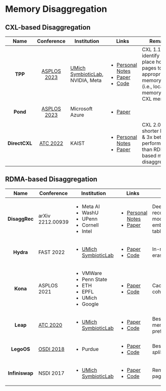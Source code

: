 # Memory Disaggregation

## CXL-based Disaggregation

|      Name     |                         Conference                         | Institution                                                   | Links                                                                                                                                                                                                                                                                                            | Remarks                                                                                                    |
| :-----------: | :--------------------------------------------------------: | ------------------------------------------------------------- | ------------------------------------------------------------------------------------------------------------------------------------------------------------------------------------------------------------------------------------------------------------------------------------------------ | ---------------------------------------------------------------------------------------------------------- |
|    **TPP**    | [ASPLOS 2023](../../reading-notes/conference/asplos-2023/) | [UMich SymbioticLab](https://symbioticlab.org/), NVIDIA, Meta | <ul><li><a href="../../reading-notes/conference/asplos-2023/tpp-transparent-page-placement-for-cxl-enabled-tiered-memory.md">Personal Notes</a></li><li><a href="https://dl.acm.org/doi/10.1145/3582016.3582063">Paper</a></li><li><a href="https://lwn.net/Articles/876993/">Code</a></li></ul> | CXL 1.1; identify and place hot/cold pages to appropriate memory tiers (i.e., local memory or CXL memory). |
|    **Pond**   | [ASPLOS 2023](../../reading-notes/conference/asplos-2023/) | Microsoft Azure                                               | <ul><li><a href="https://dl.acm.org/doi/abs/10.1145/3575693.3578835">Paper</a></li></ul>                                                                                                                                                                                                         |                                                                                                            |
| **DirectCXL** |    [ATC 2022](../../reading-notes/conference/atc-2022/)    | KAIST                                                         | <ul><li><a href="../../reading-notes/conference/atc-2022/direct-access-high-performance-memory-disaggregation-with-directcxl.md">Personal Notes</a></li><li><a href="https://www.usenix.org/conference/atc22/presentation/gouk">Paper</a></li></ul>                                              | CXL 2.0; 6.2x shorter latency & 3x better performance than RDMA-based memory disaggregation.               |

## RDMA-based Disaggregation

|      Name      | Conference                                             | Institution                                                                                       | Links                                                                                                                                                                                                                                                       |                                                                  |
| :------------: | ------------------------------------------------------ | ------------------------------------------------------------------------------------------------- | ----------------------------------------------------------------------------------------------------------------------------------------------------------------------------------------------------------------------------------------------------------- | ---------------------------------------------------------------- |
|  **DisaggRec** | arXiv 2212.00939                                       | <p></p><ul><li>Meta AI</li><li>WashU</li><li>UPenn</li><li>Cornell</li><li>Intel</li></ul>        | <p></p><ul><li><a href="../../reading-notes/miscellaneous/arxiv/2022/disaggrec-architecting-disaggregated-systems-for-large-scale-personalized-recommendation.md">Personal Notes</a></li><li><a href="https://arxiv.org/abs/2212.00939">Paper</a></li></ul> | Deep learning recommendation models; partition embedding tables. |
|    **Hydra**   | FAST 2022                                              | <ul><li><a href="https://symbioticlab.org/">UMich SymbioticLab</a></li></ul>                      | <ul><li><a href="https://www.usenix.org/conference/fast22/presentation/lee">Paper</a></li><li><a href="https://github.com/SymbioticLab/Hydra">Code</a></li></ul>                                                                                            | In-memory erasure coding.                                        |
|    **Kona**    | ASPLOS 2021                                            | <ul><li>VMWare</li><li>Penn State</li><li>ETH</li><li>EPFL</li><li>UMich</li><li>Google</li></ul> | <ul><li><a href="https://dl.acm.org/doi/10.1145/3445814.3446713">Paper</a></li><li><a href="https://github.com/project-kona/asplos21-ae">Code</a></li></ul>                                                                                                 | Cache coherence.                                                 |
|    **Leap**    | [ATC 2020](../../reading-notes/conference/atc-2020/)   | <ul><li><a href="https://symbioticlab.org/">UMich SymbioticLab</a></li></ul>                      | <ul><li><a href="https://www.usenix.org/conference/atc20/presentation/al-maruf">Paper</a></li><li><a href="https://github.com/SymbioticLab/leap">Code</a></li></ul>                                                                                         | Best Paper; memory prefetching.                                  |
|   **LegoOS**   | [OSDI 2018](../../reading-notes/conference/osdi-2018/) | <ul><li>Purdue</li></ul>                                                                          | <ul><li><a href="https://www.usenix.org/conference/osdi18/presentation/shan">Paper</a></li><li><a href="https://github.com/WukLab/LegoOS">Code</a></li></ul>                                                                                                | Best Paper; _splitkernel_.                                       |
| **Infiniswap** | NSDI 2017                                              | <ul><li><a href="https://symbioticlab.org/">UMich SymbioticLab</a></li></ul>                      | <ul><li><a href="https://www.usenix.org/conference/nsdi17/technical-sessions/presentation/gu">Paper</a></li><li><a href="https://github.com/SymbioticLab/Infiniswap">Code</a></li></ul>                                                                     | Remote memory paging system.                                     |
